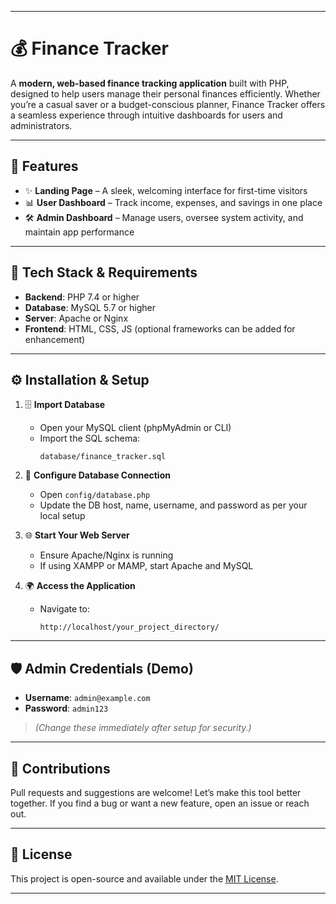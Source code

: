 

---

# 💰 Finance Tracker

A **modern, web-based finance tracking application** built with PHP, designed to help users manage their personal finances efficiently. Whether you’re a casual saver or a budget-conscious planner, Finance Tracker offers a seamless experience through intuitive dashboards for users and administrators.

---

## 🚀 Features

- ✨ **Landing Page** – A sleek, welcoming interface for first-time visitors  
- 📊 **User Dashboard** – Track income, expenses, and savings in one place  
- 🛠️ **Admin Dashboard** – Manage users, oversee system activity, and maintain app performance  

---

## 🧰 Tech Stack & Requirements

- **Backend**: PHP 7.4 or higher  
- **Database**: MySQL 5.7 or higher  
- **Server**: Apache or Nginx  
- **Frontend**: HTML, CSS, JS (optional frameworks can be added for enhancement)

---

## ⚙️ Installation & Setup

1. 🗄️ **Import Database**  
   - Open your MySQL client (phpMyAdmin or CLI)  
   - Import the SQL schema:  
     ```
     database/finance_tracker.sql
     ```

2. 🔧 **Configure Database Connection**  
   - Open `config/database.php`  
   - Update the DB host, name, username, and password as per your local setup

3. 🌐 **Start Your Web Server**  
   - Ensure Apache/Nginx is running  
   - If using XAMPP or MAMP, start Apache and MySQL

4. 🌍 **Access the Application**  
   - Navigate to:  
     ```
     http://localhost/your_project_directory/
     ```

---

## 🛡️ Admin Credentials (Demo)
- **Username**: `admin@example.com`  
- **Password**: `admin123`  
> *(Change these immediately after setup for security.)*

---

## 🤝 Contributions

Pull requests and suggestions are welcome! Let’s make this tool better together. If you find a bug or want a new feature, open an issue or reach out.

---

## 📄 License

This project is open-source and available under the [MIT License](LICENSE).

---

